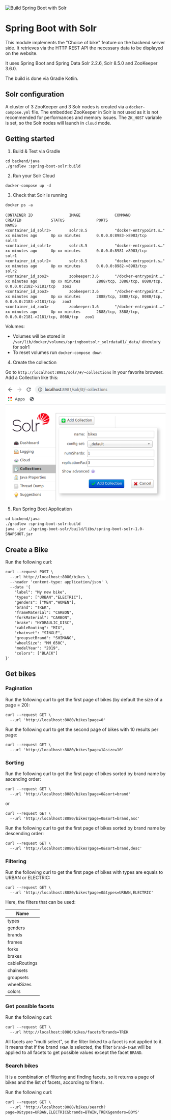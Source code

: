 ![Build Spring Boot with Solr](https://github.com/ACTLEM/bike-choose-study/workflows/Build%20Spring%20Boot%20with%20Solr/badge.svg)

# Spring Boot with Solr

This module implements the "Choice of bike" feature on the backend server side.
It retrieves via the HTTP REST API the necessary data to be displayed on the website.

It uses Spring Boot and Spring Data Solr 2.2.6, Solr 8.5.0 and ZooKeeper 3.6.0.

The build is done via Gradle Kotlin.

## Solr configuration

A cluster of 3 ZooKeeper and 3 Solr nodes is created via a `docker-compose.yml` file. 
The embedded ZooKeeper in Solr is not used as it is not recommended for performances and memory issues.
The `ZK_HOST` variable is set, so the Solr nodes will launch in `cloud` mode. 

## Getting started

1. Build & Test via Gradle

```shell script
cd backend/java
./gradlew :spring-boot-solr:build
``` 

2. Run your Solr Cloud

```shell script
docker-compose up -d
```

3. Check that Solr is running

```shell script
docker ps -a

CONTAINER ID                IMAGE               COMMAND                  CREATED             STATUS              PORTS                                                  NAMES
<container_id_solr3>        solr:8.5            "docker-entrypoint.s…"   xx minutes ago      Up xx minutes       0.0.0.0:8983->8983/tcp                                 solr3
<container_id_solr1>        solr:8.5            "docker-entrypoint.s…"   xx minutes ago      Up xx minutes       0.0.0.0:8981->8983/tcp                                 solr1
<container_id_solr2>        solr:8.5            "docker-entrypoint.s…"   xx minutes ago      Up xx minutes       0.0.0.0:8982->8983/tcp                                 solr2
<container_id_zoo2>         zookeeper:3.6       "/docker-entrypoint.…"   xx minutes ago      Up xx minutes       2888/tcp, 3888/tcp, 8080/tcp, 0.0.0.0:2182->2181/tcp   zoo2
<container_id_zoo3>         zookeeper:3.6       "/docker-entrypoint.…"   xx minutes ago      Up xx minutes       2888/tcp, 3888/tcp, 8080/tcp, 0.0.0.0:2183->2181/tcp   zoo3
<container_id_zoo1>         zookeeper:3.6       "/docker-entrypoint.…"   xx minutes ago      Up xx minutes       2888/tcp, 3888/tcp, 0.0.0.0:2181->2181/tcp, 8080/tcp   zoo1
```

Volumes:
 
- Volumes will be stored in `/var/lib/docker/volumes/springbootsolr_solrdata01/_data/` directory for solr1
- To reset volumes run `docker-compose down`

4. Create the collection

Go to `http://localhost:8981/solr/#/~collections` in your favorite browser.
Add a Collection like this:

![Create a collection](doc/assets/create_collection.png)

5. Run Spring Boot Application

```shell script
cd backend/java
./gradlew :spring-boot-solr:build
java -jar ./spring-boot-solr/build/libs/spring-boot-solr-1.0-SNAPSHOT.jar
```

## Create a Bike

Run the following curl:

```shell script
curl --request POST \
  --url http://localhost:8080/bikes \
  --header 'content-type: application/json' \
  --data '{
	"label": "My new bike",
	"types": ["URBAN","ELECTRIC"],
	"genders": ["MEN","WOMEN"],
	"brand": "TREK",
	"frameMaterial": "CARBON",
	"forkMaterial": "CARBON",
	"brake": "HYDRAULIC_DISC",
	"cableRouting": "MIX",
	"chainset": "SINGLE",
	"groupsetBrand": "SHIMANO",
	"wheelSize": "MM_650C",
	"modelYear": "2019",
	"colors": ["BLACK"]
}'
```

## Get bikes

### Pagination

Run the following curl to get the first page of bikes (by default the size of a page = 20):

```shell script
curl --request GET \
  --url 'http://localhost:8080/bikes?page=0'
```

Run the following curl to get the second page of bikes with 10 results per page:

```shell script
curl --request GET \
  --url 'http://localhost:8080/bikes?page=1&size=10'
```

### Sorting

Run the following curl to get the first page of bikes sorted by brand name by ascending order:

```shell script
curl --request GET \
  --url 'http://localhost:8080/bikes?page=0&sort=brand'
```

or

```shell script
curl --request GET \
  --url 'http://localhost:8080/bikes?page=0&sort=brand,asc'
```

Run the following curl to get the first page of bikes sorted by brand name by descending order:

```shell script
curl --request GET \
  --url 'http://localhost:8080/bikes?page=0&sort=brand,desc'
```

### Filtering

Run the following curl to get the first page of bikes with types are equals to URBAN or ELECTRIC:

```shell script
curl --request GET \
  --url 'http://localhost:8080/bikes?page=0&types=URBAN,ELECTRIC'
```

Here, the filters that can be used:

| Name           |
|----------------|
| types          |
| genders        |
| brands         |
| frames         |
| forks          |
| brakes         |
| cableRoutings  |
| chainsets      |
| groupsets      |
| wheelSizes     |
| colors         |

### Get possible facets

Run the following curl:

```shell script
curl --request GET \
  --url http://localhost:8080/bikes/facets?brands=TREK
```

All facets are "multi select", so the filter linked to a facet is not applied to it. 
It means that if the brand `TREK` is selected, the filter `brand=TREK` will be applied to all facets to get possible values except the facet `BRAND`.

### Search bikes

It is a combination of filtering and finding facets, so it returns a page of bikes and the list of facets, according to filters.

Run the following curl:

```shell script
curl --request GET \
  --url 'http://localhost:8080/bikes/search?page=0&types=URBAN,ELECTRIC&brands=BTWIN,TREK&genders=BOYS'
```
